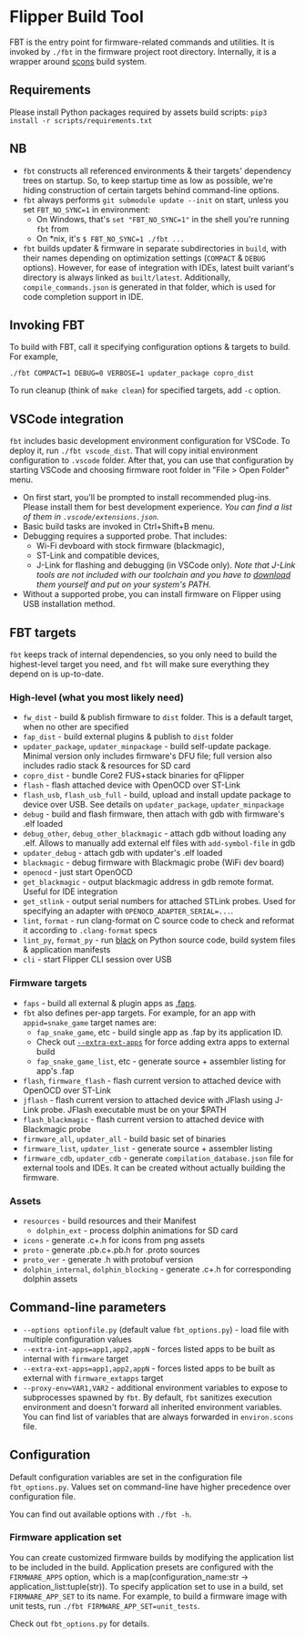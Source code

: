# Flipper Build Tool

FBT is the entry point for firmware-related commands and utilities.
It is invoked by `./fbt` in the firmware project root directory. Internally, it is a wrapper around [scons](https://scons.org/) build system.

## Requirements

Please install Python packages required by assets build scripts: `pip3 install -r scripts/requirements.txt`

## NB

* `fbt` constructs all referenced environments & their targets' dependency trees on startup. So, to keep startup time as low as possible, we're hiding construction of certain targets behind command-line options.
* `fbt` always performs `git submodule update --init` on start, unless you set `FBT_NO_SYNC=1` in environment:
  * On Windows, that's `set "FBT_NO_SYNC=1"` in the shell you're running `fbt` from
  * On \*nix, it's `$ FBT_NO_SYNC=1 ./fbt ...`
* `fbt` builds updater & firmware in separate subdirectories in `build`, with their names depending on optimization settings (`COMPACT` & `DEBUG` options). However, for ease of integration with IDEs, latest built variant's directory is always linked as `built/latest`. Additionally, `compile_commands.json` is generated in that folder, which is used for code completion support in IDE.

## Invoking FBT

To build with FBT, call it specifying configuration options & targets to build. For example,

`./fbt COMPACT=1 DEBUG=0 VERBOSE=1 updater_package copro_dist`

To run cleanup (think of `make clean`) for specified targets, add `-c` option.

## VSCode integration

`fbt` includes basic development environment configuration for VSCode. To deploy it, run `./fbt vscode_dist`. That will copy initial environment configuration to `.vscode` folder. After that, you can use that configuration by starting VSCode and choosing firmware root folder in "File > Open Folder" menu.

* On first start, you'll be prompted to install recommended plug-ins. Please install them for best development experience. _You can find a list of them in `.vscode/extensions.json`._
* Basic build tasks are invoked in Ctrl+Shift+B menu.
* Debugging requires a supported probe. That includes:
  * Wi-Fi devboard with stock firmware (blackmagic),
  * ST-Link and compatible devices,
  * J-Link for flashing and debugging (in VSCode only). _Note that J-Link tools are not included with our toolchain and you have to [download](https://www.segger.com/downloads/jlink/) them yourself and put on your system's PATH._
* Without a supported probe, you can install firmware on Flipper using USB installation method.

## FBT targets

`fbt` keeps track of internal dependencies, so you only need to build the highest-level target you need, and `fbt` will make sure everything they depend on is up-to-date.

### High-level (what you most likely need)

* `fw_dist` - build & publish firmware to `dist` folder. This is a default target, when no other are specified
* `fap_dist` - build external plugins & publish to `dist` folder  
* `updater_package`, `updater_minpackage` - build self-update package. Minimal version only includes firmware's DFU file; full version also includes radio stack & resources for SD card
* `copro_dist` - bundle Core2 FUS+stack binaries for qFlipper
* `flash` - flash attached device with OpenOCD over ST-Link
* `flash_usb`, `flash_usb_full` - build, upload and install update package to device over USB. See details on `updater_package`, `updater_minpackage`
* `debug` - build and flash firmware, then attach with gdb with firmware's .elf loaded
* `debug_other`, `debug_other_blackmagic` - attach gdb without loading any .elf. Allows to manually add external elf files with `add-symbol-file` in gdb
* `updater_debug` - attach gdb with updater's .elf loaded
* `blackmagic` - debug firmware with Blackmagic probe (WiFi dev board)
* `openocd` - just start OpenOCD
* `get_blackmagic` - output blackmagic address in gdb remote format. Useful for IDE integration
* `get_stlink` - output serial numbers for attached STLink probes. Used for specifying an adapter with `OPENOCD_ADAPTER_SERIAL=...`.
* `lint`, `format` - run clang-format on C source code to check and reformat it according to `.clang-format` specs
* `lint_py`, `format_py` - run [black](https://black.readthedocs.io/en/stable/index.html) on Python source code, build system files & application manifests
* `cli` - start Flipper CLI session over USB

### Firmware targets

* `faps` - build all external & plugin apps as [.faps](./AppsOnSDCard.md#fap-flipper-application-package).
* `fbt` also defines per-app targets. For example, for an app with `appid=snake_game` target names are:
  * `fap_snake_game`, etc - build single app as .fap by its application ID.
  * Check out [`--extra-ext-apps`](#command-line-parameters) for force adding extra apps to external build
  * `fap_snake_game_list`, etc - generate source + assembler listing for app's .fap
* `flash`, `firmware_flash` - flash current version to attached device with OpenOCD over ST-Link
* `jflash` - flash current version to attached device with JFlash using J-Link probe. JFlash executable must be on your $PATH
* `flash_blackmagic` - flash current version to attached device with Blackmagic probe
* `firmware_all`, `updater_all` - build basic set of binaries
* `firmware_list`, `updater_list` - generate source + assembler listing
* `firmware_cdb`, `updater_cdb` - generate `compilation_database.json` file for external tools and IDEs. It can be created without actually building the firmware.

### Assets

* `resources` - build resources and their Manifest
  * `dolphin_ext` - process dolphin animations for SD card
* `icons` - generate .c+.h for icons from png assets
* `proto` - generate .pb.c+.pb.h for .proto sources
* `proto_ver` - generate .h with protobuf version
* `dolphin_internal`, `dolphin_blocking` - generate .c+.h for corresponding dolphin assets

## Command-line parameters

* `--options optionfile.py` (default value `fbt_options.py`) - load file with multiple configuration values
* `--extra-int-apps=app1,app2,appN` - forces listed apps to be built as internal with `firmware` target
* `--extra-ext-apps=app1,app2,appN` - forces listed apps to be built as external with `firmware_extapps` target
* `--proxy-env=VAR1,VAR2` - additional environment variables to expose to subprocesses spawned by `fbt`. By default, `fbt` sanitizes execution environment and doesn't forward all inherited environment variables. You can find list of variables that are always forwarded in `environ.scons` file.

## Configuration

Default configuration variables are set in the configuration file `fbt_options.py`.
Values set on command-line have higher precedence over configuration file.

You can find out available options with `./fbt -h`.

### Firmware application set

You can create customized firmware builds by modifying the application list to be included in the build. Application presets are configured with the `FIRMWARE_APPS` option, which is a map(configuration_name:str -> application_list:tuple(str)). To specify application set to use in a build, set `FIRMWARE_APP_SET` to its name.
For example, to build a firmware image with unit tests, run `./fbt FIRMWARE_APP_SET=unit_tests`.

Check out `fbt_options.py` for details.
